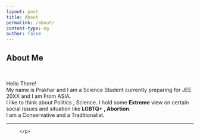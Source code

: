 ```yaml
---
layout: post
title: About 
permalink: /about/
content-type: eg
author: false
---
```


    
   <div class="col-lg-8">

   <div class="text-center">
         <h2>About Me</h2>
         
   </div>

   <br />
   <div class="text-justify mr-2">
         <p>Hello There!<br> My name is Prakhar and I am a Science Student currently preparing for JEE 20XX and I am From ASIA. <br>
I like to think about Politics , Science. I hold some <strong>Extreme</strong> view on certain social issues and situation like <strong>LGBTQ+ , Abortion</strong>.<br> I am a Conservative and a Traditionalist.
<hr>

         </p>

   </div>
<br />
   </div>

